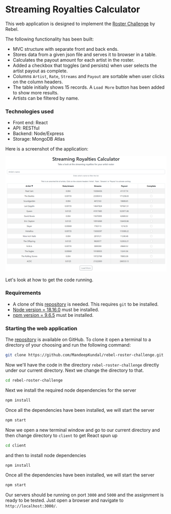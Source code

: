 # Streaming Royalties Calculator
This web application is designed to implement the [Roster Challenge](https://github.com/rebeldotcom/roster-challenge) by Rebel.

The following functionality has been built:
- MVC structure with separate front and back ends.
- Stores data from a given json file and serves it to browser in a table.
- Calculates the payout amount for each artist in the roster.
- Added a checkbox that toggles (and persists) when user selects the artist payout as complete.
- Columns `Artist`, `Rate`, `Streams` and `Payout` are sortable when user clicks on the column headers.
- The table initially shows 15 records. A `Load More` button has been added to show more results.
- Artists can be filtered by name.

### Technologies used

- Front end: React
- API: RESTful
- Backend: Node/Express
- Storage: MongoDB Atlas

Here is a screenshot of the application:

![Screenshot of Streaming Royalties Calculator](roster-challenge.png "Screenshot of Streaming Royalties Calculator")

Let's look at how to get the code running.
### Requirements

- A clone of this [repository](https://github.com/MandeepKundal/rebel-roster-challenge.git) is needed. This requires `git` to be installed.
- [Node version = 18.16.0](https://nodejs.org/en/download) must be installed.
- [npm version = 9.6.5](https://docs.npmjs.com/downloading-and-installing-node-js-and-npm) must be installed.

### Starting the web application

The [repository](https://github.com/MandeepKundal/rebel-roster-challenge.git) 
is available on GitHub. To clone it open a terminal to a directory of your
choosing and run the following command:

```bash
git clone https://github.com/MandeepKundal/rebel-roster-challenge.git
```

Now we'll have the code in the directory `rebel-roster-challenge` directly under our
current directory. Next we change the directory to that.

```bash
cd rebel-roster-challenge
```

Next we install the required node dependencies for the server

```bash
npm install
```

Once all the dependencies have been installed, we will start the server 

```bash
npm start
```

Now we open a new terminal window and go to our current directory and then change directory to `client` to get React spun up

```bash
cd client
```

and then to install node dependencies

```bash
npm install
```

Once all the dependencies have been installed, we will start the server 

```bash
npm start
```

Our servers should be running on port `3000` and `5000` and the assignment is ready to be tested. Just open a browser and navigate to `http://localhost:3000/`.